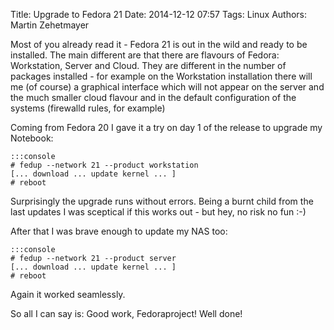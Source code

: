 Title: Upgrade to Fedora 21
Date: 2014-12-12 07:57
Tags: Linux
Authors: Martin Zehetmayer

Most of you already read it - Fedora 21 is out in the wild and ready to be installed. 
The main different are that there are flavours of Fedora: Workstation, Server and Cloud. 
They are different in the number of packages installed - for example on the Workstation
installation there will me (of course) a graphical interface which will not appear on 
the server and the much smaller cloud flavour and in the default configuration of the 
systems (firewalld rules, for example)

Coming from Fedora 20 I gave it a try on day 1 of the release to upgrade my Notebook: 

    :::console
    # fedup --network 21 --product workstation 
    [... download ... update kernel ... ]
    # reboot

Surprisingly the upgrade runs without errors. Being a burnt child from the last updates
I was sceptical if this works out - but hey, no risk no fun :-) 

After that I was brave enough to update my NAS too: 

    :::console
    # fedup --network 21 --product server 
    [... download ... update kernel ... ]
    # reboot

Again it worked seamlessly.


So all I can say is: Good work, Fedoraproject! Well done! 
